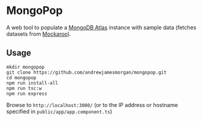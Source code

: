 # MongoPop

A web tool to populate a [MongoDB Atlas](https://cloud.mongo.com) instance with sample data (fetches datasets from [Mockaroo](https://www.mockaroo.com)).

## Usage

```
mkdir mongopop
git clone https://github.com/andrewjamesmorgan/mongopop.git
cd mongopop
npm run install-all
npm run tsc:w
npm run express
```

Browse to `http://localhost:3000/` (or to the IP address or hostname specified in `public/app/app.component.ts`)


